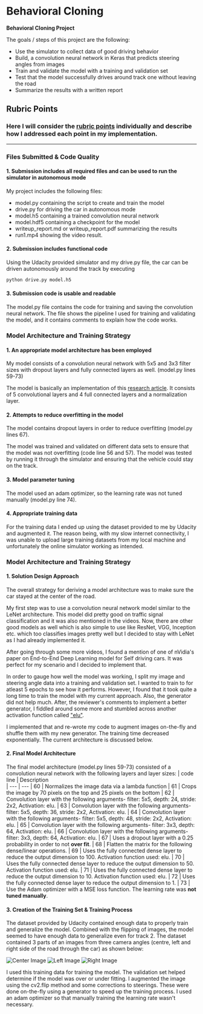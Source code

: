 
# **Behavioral Cloning** 

**Behavioral Cloning Project**

The goals / steps of this project are the following:
* Use the simulator to collect data of good driving behavior
* Build, a convolution neural network in Keras that predicts steering angles from images
* Train and validate the model with a training and validation set
* Test that the model successfully drives around track one without leaving the road
* Summarize the results with a written report


## Rubric Points
### Here I will consider the [rubric points](https://review.udacity.com/#!/rubrics/432/view) individually and describe how I addressed each point in my implementation.  

---
### Files Submitted & Code Quality

#### 1. Submission includes all required files and can be used to run the simulator in autonomous mode

My project includes the following files:
* model.py containing the script to create and train the model
* drive.py for driving the car in autonomous mode
* model.h5 containing a trained convolution neural network 
* model.hdf5 containing a checkpoint for the model
* writeup_report.md or writeup_report.pdf summarizing the results
* run1.mp4 showing the video result.

#### 2. Submission includes functional code
Using the Udacity provided simulator and my drive.py file, the car can be driven autonomously around the track by executing 
```sh
python drive.py model.h5
```

#### 3. Submission code is usable and readable

The model.py file contains the code for training and saving the convolution neural network. The file shows the pipeline I used for training and validating the model, and it contains comments to explain how the code works.

[//]: # (Image References)

[center_image]: data/IMG/center_2016_12_01_13_30_48_287.jpg "Center Image"
[left_image]: data/IMG/left_2016_12_01_13_30_48_287.jpg "Left Image"
[right_image]: data/IMG/right_2016_12_01_13_30_48_287.jpg "Right Image"


### Model Architecture and Training Strategy

#### 1. An appropriate model architecture has been employed

My model consists of a convolution neural network with 5x5 and 3x3 filter sizes with dropout layers and fully connected layers as well. (model.py lines 59-73) 

The model is basically an implementation of this [research article](https://devblogs.nvidia.com/deep-learning-self-driving-cars/).  It consists of 5 convolutional layers and 4 full connected layers and a normalization layer.

#### 2. Attempts to reduce overfitting in the model

The model contains dropout layers in order to reduce overfitting (model.py lines 67). 

The model was trained and validated on different data sets to ensure that the model was not overfitting (code line 56 and 57). The model was tested by running it through the simulator and ensuring that the vehicle could stay on the track. 

#### 3. Model parameter tuning

The model used an adam optimizer, so the learning rate was not tuned manually (model.py line 74).

#### 4. Appropriate training data

For the training data I ended up using the dataset provided to me by Udacity and augmented it. The reason being, with my slow internet connectivity, I was unable to upload large training datasets from my local machine and unfortunately the online simulator working as intended.

### Model Architecture and Training Strategy

#### 1. Solution Design Approach

The overall strategy for deriving a model architecture was to make sure the car stayed at the center of the road.

My first step was to use a convolution neural network model similar to the LeNet architecture. This model did pretty good on traffic signal classification and it was also mentioned in the videos. Now, there are other good models as well which is also simple to use like ResNet, VGG, Inception etc. which too classifies images pretty well but I decided to stay with LeNet as I had already implemented it.

After going through some more videos, I found a mention of one of nVidia's paper on End-to-End Deep Learning model for Self driving cars. It was perfect for my scenario and I decided to implement that.

In order to gauge how well the model was working, I split my image and steering angle data into a training and validation set. I wanted to train to for atleast 5 epochs to see how it performs. However, I found that it took quite a long time to train the model with my current approach. Also, the generator did not help much. After, the reviewer's comments to implement a better generator, I fiddled around some more and stumbled across another activation function called ["elu"](http://image-net.org/challenges/posters/JKU_EN_RGB_Schwarz_poster.pdf).

I implemented that and re-wrote my code to augment images on-the-fly and shuffle them with my new generator. The training time decreased exponentially. The current architecture is discussed below.

#### 2. Final Model Architecture

The final model architecture (model.py lines 59-73) consisted of a convolution neural network with the following layers and layer sizes:
| code line | Description  
| --- | ---
|  60 | Normalizes the image data via a lambda function
|  61 | Crops the image by 70 pixels on the top and 25 pixels on the bottom
|  62 | Convolution layer with the following arguments- filter: 5x5, depth: 24, stride: 2x2, Activation: elu.
|  63 | Convolution layer with the following arguments- filter: 5x5, depth: 36, stride: 2x2, Activation: elu.
|  64 | Convolution layer with the following arguments- filter: 5x5, depth: 48, stride: 2x2, Activation: elu.
|  65 | Convolution layer with the following arguments- filter: 3x3, depth: 64, Activation: elu.
|  66 | Convolution layer with the following arguments- filter: 3x3, depth: 64, Activation: elu.
|  67 | Uses a dropout layer with a 0.25 probability in order to not **over fit**.
|  68 | Flatten the matrix for the following dense/linear operations.
|  69 | Uses the fully connected dense layer to reduce the output dimension to 100. Activation function used: elu.
|  70 | Uses the fully connected dense layer to reduce the output dimension to 50. Activation function used: elu.
|  71 | Uses the fully connected dense layer to reduce the output dimension to 10. Activation function used: elu.
|  72 | Uses the fully connected dense layer to reduce the output dimension to 1.
|  73 | Use the Adam optimizer with a MSE loss function. The learning rate was **not tuned manually**.

#### 3. Creation of the Training Set & Training Process

The dataset provided by Udacity contained enough data to properly train and generalize the model. Combined with the flipping of images, the model seemed to have enough data to generalize even for track 2. The dataset contained 3 parts of an images from three camera angles (centre, left and right side of the road through the car) as shown below:

![Center Image][center_image]
![Left Image][left_image]
![Right Image][right_image]

I used this training data for training the model. The validation set helped determine if the model was over or under fitting. I augmented the image using the cv2.flip method and some corrections to steerings. These were done on-the-fly using a generator to speed up the training process. I used an adam optimizer so that manually training the learning rate wasn't necessary.
